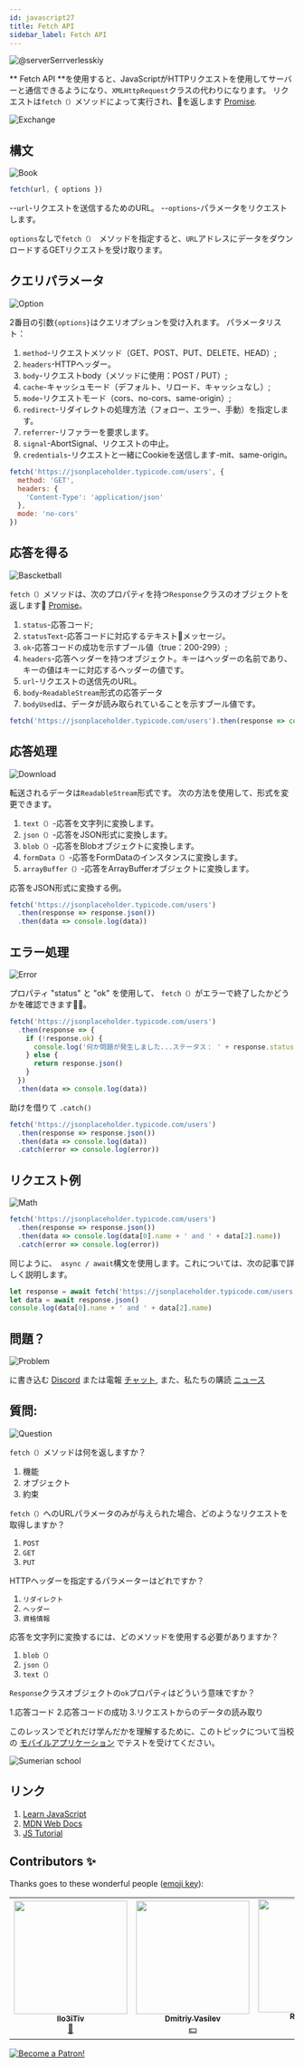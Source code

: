 ```yaml
---
id: javascript27
title: Fetch API
sidebar_label: Fetch API
---
```


![@serverSerrverlesskiy](/img/javascript/headers/28.jpg)

** Fetch API **を使用すると、JavaScriptがHTTPリクエストを使用してサーバーと通信できるようになり、`XMLHttpRequest`クラスの代わりになります。 リクエストは`fetch（）`メソッドによって実行され、🔄を返します [Promise](https://react-native-village.github.io/docs/javascript24).

![Exchange](https://media.giphy.com/media/OPQiZUC381IJ8Sh7UY/giphy.gif)

## 構文

![Book](https://media.giphy.com/media/l0HlOBZcl7sbV6LnO/giphy.gif)

```jsx
fetch(url, { options })
```

--`url`-リクエストを送信するためのURL。
--`options`-パラメータをリクエストします。

`options`なしで`fetch（） `メソッドを指定すると、`URL`アドレスにデータをダウンロードするGETリクエストを受け取ります。

## クエリパラメータ

![Option](https://media.giphy.com/media/AazZSBdhIdH9K/giphy.gif)

2番目の引数`{options}`はクエリオプションを受け入れます。 パラメータリスト：

1. `method`-リクエストメソッド（GET、POST、PUT、DELETE、HEAD）;
2. `headers`-HTTPヘッダー。
3. `body`-リクエストbody（メソッドに使用：POST / PUT）;
4. `cache`-キャッシュモード（デフォルト、リロード、キャッシュなし）;
5. `mode`-リクエストモード（cors、no-cors、same-origin）;
6. `redirect`-リダイレクトの処理方法（フォロー、エラー、手動）を指定します。
7. `referrer`-リファラーを要求します。
8. `signal`-AbortSignal、リクエストの中止。
9. `credentials`-リクエストと一緒にCookieを送信します-mit、same-origin。

```jsx
fetch('https://jsonplaceholder.typicode.com/users', {
  method: 'GET',
  headers: {
    'Content-Type': 'application/json'
  },
  mode: 'no-cors'
})
```

## 応答を得る

![Bascketball](https://media.giphy.com/media/l0MYwdebx8o0XI56E/giphy.gif)

`fetch（）`メソッドは、次のプロパティを持つ`Response`クラスのオブジェクトを返します🔄 [Promise](https://react-native-village.github.io/docs/javascript24)。

1. `status`-応答コード;
2. `statusText`-応答コードに対応するテキスト📜メッセージ。
3. `ok`-応答コードの成功を示すブール値（true：200-299）;
4. `headers`-応答ヘッダーを持つオブジェクト。キーはヘッダーの名前であり、キーの値はキーに対応するヘッダーの値です。
5. `url`-リクエストの送信先のURL。
6. `body`-`ReadableStream`形式の応答データ
7. `bodyUsed`は、データが読み取られていることを示すブール値です。

```javascript
fetch('https://jsonplaceholder.typicode.com/users').then(response => console.log(response))
```

## 応答処理

![Download](https://media.giphy.com/media/ECoFRCrMgVoQg/giphy.gif)

転送されるデータは`ReadableStream`形式です。 次の方法を使用して、形式を変更できます。

1. `text（）`-応答を文字列に変換します。
2. `json（）`-応答をJSON形式に変換します。
3. `blob（）`-応答をBlobオブジェクトに変換します。
4. `formData（）`-応答をFormDataのインスタンスに変換します。
5. `arrayBuffer（）`-応答をArrayBufferオブジェクトに変換します。

応答をJSON形式に変換する例。

```jsx
fetch('https://jsonplaceholder.typicode.com/users')
  .then(response => response.json())
  .then(data => console.log(data))
```

## エラー処理

![Error](https://media.giphy.com/media/DHBGehJ3FSZEygszX3/giphy.gif)

プロパティ "status" と "ok" を使用して、 `fetch（）`がエラーで終了したかどうかを確認できます🙅‍♂️。

```jsx
fetch('https://jsonplaceholder.typicode.com/users')
  .then(response => {
    if (!response.ok) {
      console.log('何か問題が発生しました...ステータス： ' + response.status)
    } else {
      return response.json()
    }
  })
  .then(data => console.log(data))
```

助けを借りて `.catch()`

```jsx
fetch('https://jsonplaceholder.typicode.com/users')
  .then(response => response.json())
  .then(data => console.log(data))
  .catch(error => console.log(error))
```

## リクエスト例

![Math](https://media.giphy.com/media/xT1Ra5h24Eliux3UVq/giphy.gif)

```javascript
fetch('https://jsonplaceholder.typicode.com/users')
  .then(response => response.json())
  .then(data => console.log(data[0].name + ' and ' + data[2].name))
  .catch(error => console.log(error))
```

同じように、` async / await`構文を使用します。これについては、次の記事で詳しく説明します。

```javascript
let response = await fetch('https://jsonplaceholder.typicode.com/users')
let data = await response.json()
console.log(data[0].name + ' and ' + data[2].name)
```

## 問題？

![Problem](https://media.giphy.com/media/xTiTnGeUsWOEwsGoG4/giphy.gif)

に書き込む [Discord](https://discord.gg/6GDAfXn) または電報 [チャット](https://t.me/jscampapp), また、私たちの購読 [ニュース](https://t.me/javascriptapp)

## 質問:

![Question](https://media.giphy.com/media/l0HlRnAWXxn0MhKLK/giphy.gif)

`fetch（）`メソッドは何を返しますか？

1. 機能
2. オブジェクト
3. 約束

`fetch（）`へのURLパラメータのみが与えられた場合、どのようなリクエストを取得しますか？

1. `POST`
2. `GET`
3. `PUT`

HTTPヘッダーを指定するパラメーターはどれですか？

1. `リダイレクト`
2. `ヘッダー`
3. `資格情報`

応答を文字列に変換するには、どのメソッドを使用する必要がありますか？

1. `blob（）`
2. `json（）`
3. `text（）`

`Response`クラスオブジェクトの`ok`プロパティはどういう意味ですか？

1.応答コード
2.応答コードの成功
3.リクエストからのデータの読み取り

このレッスンでどれだけ学んだかを理解するために、このトピックについて当校の [モバイルアプリケーション](http://onelink.to/njhc95) でテストを受けてください。

![Sumerian school](/img/app.jpg)

## リンク

1. [Learn JavaScript](https://learn.javascript.ru/fetch)
2. [MDN Web Docs](https://developer.mozilla.org/ru/docs/Web/API/Fetch_API/Using_Fetch)
3. [JS Tutorial](https://www.javascripttutorial.net/javascript-fetch-api/)

## Contributors ✨

Thanks goes to these wonderful people ([emoji key](https://allcontributors.org/docs/en/emoji-key)):

<table>
  <tr> 
    <td align="center"><a href="https://github.com/IIo3iTiv"><img src="https://avatars1.githubusercontent.com/u/72025062?v=4?s=200" width="200px;" alt=""/><br /><sub><b>IIo3iTiv</b></sub></a><br /><a href="https://github.com/gHashTag/react-native-village/commits?author=IIo3iTiv" title="Documentation">📖</a></td>
    <td align="center"><a href="https://fullstackserverless.github.io/"><img src="https://avatars0.githubusercontent.com/u/6774813?v=4?s=200" width="200px;" alt=""/><br /><sub><b>Dmitriy Vasilev</b></sub></a><br /><a href="#financial-gHashTag" title="Financial">💵</a></td>
    <td align="center"><a href="https://github.com/Resoner2005"><img src="https://avatars1.githubusercontent.com/u/75675814?v=4?s=200" width="200px;" alt=""/><br /><sub><b>Resoner2005</b></sub></a><br /><a href="https://github.com/gHashTag/react-native-village/issues?q=author%3AResoner2005" title="Bug reports">🐛 🎨 🖋</a></td>
    <td align="center"><a href="https://github.com/Navernoss"><img src="https://avatars0.githubusercontent.com/u/75784137?v=4?s=200" width="200px;" alt=""/><br /><sub><b>Navernoss</b></sub></a><br /><a href="#content-Navernoss" title="Content">🖋 🐛 🎨 </a></td>
  </tr>
  
</table>

[![Become a Patron!](/img/logo/patreon.jpg)](https://www.patreon.com/bePatron?u=31769291)
